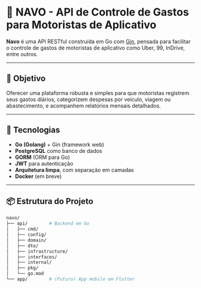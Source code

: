 # 🚗 NAVO - API de Controle de Gastos para Motoristas de Aplicativo

**Navo** é uma API RESTful construída em Go com [Gin](https://github.com/gin-gonic/gin), pensada para facilitar o controle de gastos de motoristas de aplicativo como Uber, 99, InDrive, entre outros.

---

## 📌 Objetivo

Oferecer uma plataforma robusta e simples para que motoristas registrem seus gastos diários, categorizem despesas por veículo, viagem ou abastecimento, e acompanhem relatórios mensais detalhados.

---

## 🧱 Tecnologias

- **Go (Golang)** + Gin (framework web)
- **PostgreSQL** como banco de dados
- **GORM** (ORM para Go)
- **JWT** para autenticação
- **Arquitetura limpa**, com separação em camadas
- **Docker** (em breve)

---

## 📦 Estrutura do Projeto

```bash
navo/
├── api/        # Backend em Go
│   ├── cmd/
│   ├── config/
│   ├── domain/
│   ├── dto/
│   ├── infrastructure/
│   ├── interfaces/
│   ├── internal/
│   ├── pkg/
│   └── go.mod
└── app/        # (Futuro) App mobile em Flutter
